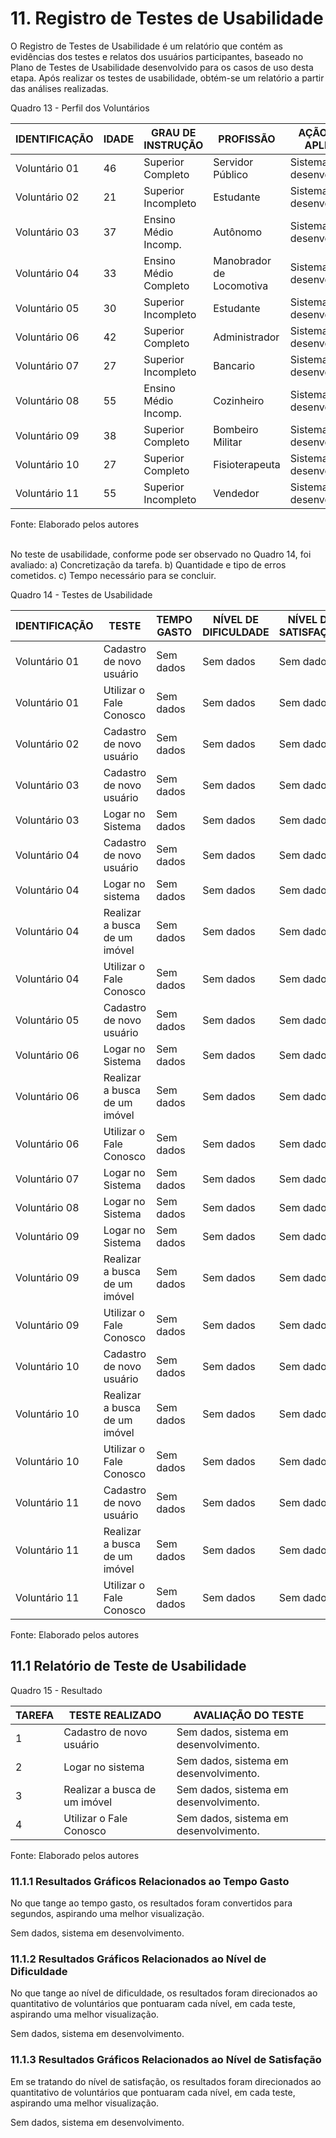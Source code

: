 # 11. Registro de Testes de Usabilidade

O Registro de Testes de Usabilidade é um relatório que contém as evidências dos testes e relatos dos usuários participantes, baseado no Plano de Testes de Usabilidade desenvolvido para os casos de uso desta etapa. Após realizar os testes de usabilidade, obtém-se um relatório a partir das análises realizadas.

Quadro 13 - Perfil dos Voluntários

|IDENTIFICAÇÃO | IDADE    | GRAU DE INSTRUÇÃO    | PROFISSÃO                     | AÇÃO/TESTE APLICADO    |
|--------------|----------|----------------------|-------------------------------|------------------------|
|Voluntário 01 |    46    |Superior Completo     |Servidor Público               |Sistema em desenvolvimento|
|Voluntário 02 |    21    |Superior Incompleto   |Estudante                      |Sistema em desenvolvimento|
|Voluntário 03 |    37    |Ensino Médio Incomp.  |Autônomo                       |Sistema em desenvolvimento|
|Voluntário 04 |    33    |Ensino Médio Completo |Manobrador de Locomotiva       |Sistema em desenvolvimento|
|Voluntário 05 |    30    |Superior Incompleto   |Estudante                      |Sistema em desenvolvimento|
|Voluntário 06 |    42    |Superior Completo     |Administrador                  |Sistema em desenvolvimento|
|Voluntário 07 |    27    |Superior Incompleto   |Bancario                       |Sistema em desenvolvimento|
|Voluntário 08 |    55    |Ensino Médio Incomp.  |Cozinheiro                     |Sistema em desenvolvimento|
|Voluntário 09 |    38    |Superior Completo     |Bombeiro Militar               |Sistema em desenvolvimento|
|Voluntário 10 |    27    |Superior Completo     |Fisioterapeuta                 |Sistema em desenvolvimento|
|Voluntário 11 |    55    |Superior Incompleto   |Vendedor                       |Sistema em desenvolvimento|

Fonte: Elaborado pelos autores
<br><br>

No teste de usabilidade, conforme pode ser observado no Quadro 14, foi avaliado: a) Concretização da tarefa. b) Quantidade e tipo de erros cometidos. c) Tempo necessário para se concluir.

Quadro 14 - Testes de Usabilidade

|IDENTIFICAÇÃO |TESTE                                   |TEMPO GASTO   |NÍVEL DE DIFICULDADE |NÍVEL DE SATISFAÇÃO |
|--------------|----------------------------------------|--------------|---------------------|--------------------|
|Voluntário 01 |Cadastro de novo usuário                |Sem dados     |Sem dados            |Sem dados           |
|Voluntário 01 |Utilizar o Fale Conosco                 |Sem dados     |Sem dados            |Sem dados           |
|Voluntário 02 |Cadastro de novo usuário                |Sem dados     |Sem dados            |Sem dados           |
|Voluntário 03 |Cadastro de novo usuário                |Sem dados     |Sem dados            |Sem dados           |
|Voluntário 03 |Logar no Sistema                        |Sem dados     |Sem dados            |Sem dados           |
|Voluntário 04 |Cadastro de novo usuário                |Sem dados     |Sem dados            |Sem dados           |
|Voluntário 04 |Logar no sistema                        |Sem dados     |Sem dados            |Sem dados           |
|Voluntário 04 |Realizar a busca de um imóvel           |Sem dados     |Sem dados            |Sem dados           |
|Voluntário 04 |Utilizar o Fale Conosco                 |Sem dados     |Sem dados            |Sem dados           |
|Voluntário 05 |Cadastro de novo usuário                |Sem dados     |Sem dados            |Sem dados           |
|Voluntário 06 |Logar no Sistema                        |Sem dados     |Sem dados            |Sem dados           |
|Voluntário 06 |Realizar a busca de um imóvel           |Sem dados     |Sem dados            |Sem dados           |
|Voluntário 06 |Utilizar o Fale Conosco                 |Sem dados     |Sem dados            |Sem dados           |
|Voluntário 07 |Logar no Sistema                        |Sem dados     |Sem dados            |Sem dados           |
|Voluntário 08 |Logar no Sistema                        |Sem dados     |Sem dados            |Sem dados           |
|Voluntário 09 |Logar no Sistema                        |Sem dados     |Sem dados            |Sem dados           |
|Voluntário 09 |Realizar a busca de um imóvel           |Sem dados     |Sem dados            |Sem dados           |
|Voluntário 09 |Utilizar o Fale Conosco                 |Sem dados     |Sem dados            |Sem dados           |
|Voluntário 10 |Cadastro de novo usuário                |Sem dados     |Sem dados            |Sem dados           |
|Voluntário 10 |Realizar a busca de um imóvel           |Sem dados     |Sem dados            |Sem dados           |
|Voluntário 10 |Utilizar o Fale Conosco                 |Sem dados     |Sem dados            |Sem dados           |
|Voluntário 11 |Cadastro de novo usuário                |Sem dados     |Sem dados            |Sem dados           |
|Voluntário 11 |Realizar a busca de um imóvel           |Sem dados     |Sem dados            |Sem dados           |
|Voluntário 11 |Utilizar o Fale Conosco                 |Sem dados     |Sem dados            |Sem dados           |

Fonte: Elaborado pelos autores
<br>

## 11.1 Relatório de Teste de Usabilidade

Quadro 15 - Resultado

|TAREFA |TESTE REALIZADO                         |AVALIAÇÃO DO TESTE                                         |
|-------|----------------------------------------|-----------------------------------------------------------|
|1      |Cadastro de novo usuário                |Sem dados, sistema em desenvolvimento.|
|2      |Logar no sistema                        |Sem dados, sistema em desenvolvimento.|
|3      |Realizar a busca de um imóvel           |Sem dados, sistema em desenvolvimento.|
|4      |Utilizar o Fale Conosco                 |Sem dados, sistema em desenvolvimento.|

Fonte: Elaborado pelos autores
<br>


### 11.1.1 Resultados Gráficos Relacionados ao Tempo Gasto

No que tange ao tempo gasto, os resultados foram convertidos para segundos, aspirando uma melhor visualização.

Sem dados, sistema em desenvolvimento.
<br>

### 11.1.2 Resultados Gráficos Relacionados ao Nível de Dificuldade

No que tange ao nível de dificuldade, os resultados foram direcionados ao quantitativo de voluntários que pontuaram cada nível, em cada teste, aspirando uma melhor visualização.

Sem dados, sistema em desenvolvimento.
<br>

### 11.1.3 Resultados Gráficos Relacionados ao Nível de Satisfação

Em se tratando do nível de satisfação, os resultados foram direcionados ao quantitativo de voluntários que pontuaram cada nível, em cada teste, aspirando uma melhor visualização.

Sem dados, sistema em desenvolvimento.
<br>
